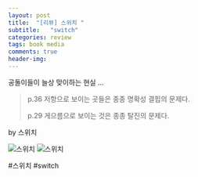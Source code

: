 ```yaml
---
layout: post
title:  "[리뷰] 스위치 "
subtitle:   "switch"
categories: review
tags: book media 
comments: true
header-img: 
---
```


공돌이들이 늘상 맞이하는 현실 ... 

> p.36 저항으로 보이는 곳들은 종종 명확성 결핍의 문제다.
>
> p.29 게으름으로 보이는 것은 종종 탈진의 문제다.
  
by 스위치

![스위치](https://youngsungson.github.io/assets/img/review/20150503-review-book1.jpg)
![스위치](https://youngsungson.github.io/assets/img/review/20150503-review-book2.jpg)

#스위치 #switch

